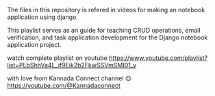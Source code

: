 The files in this repository is refered in videos for making an notebook application using django

This playlist serves as an guide for teaching CRUD operations, email verification, and task application development for the Django notebook application project.

watch complete playlist on youtube
https://www.youtube.com/playlist?list=PLbShhVa4L_if9Eik2b2FkwSSVmSMI01_y

with love from Kannada Connect channel 😊
https://youtube.com/@Kannadaconnect

